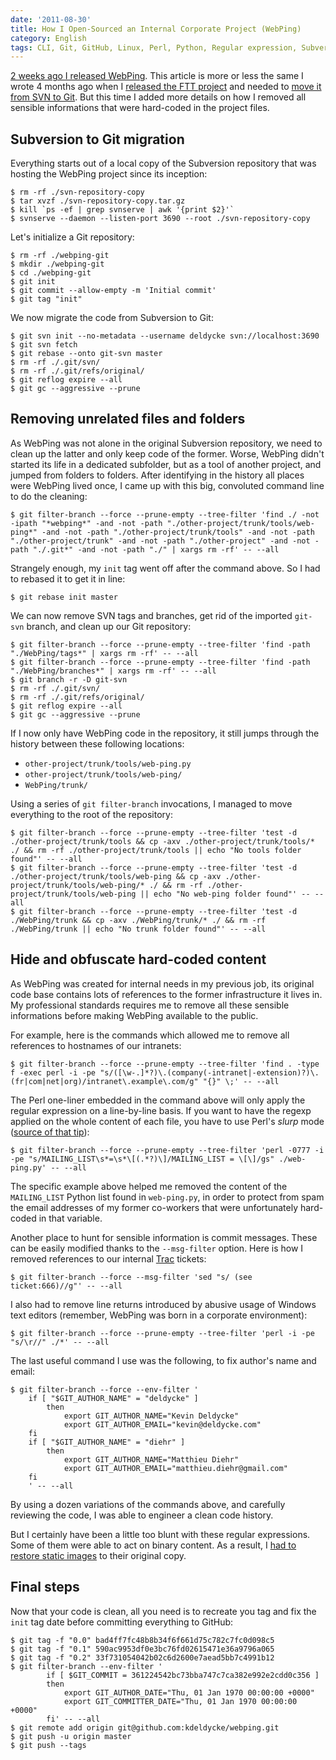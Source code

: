 ```yaml
---
date: '2011-08-30'
title: How I Open-Sourced an Internal Corporate Project (WebPing)
category: English
tags: CLI, Git, GitHub, Linux, Perl, Python, Regular expression, Subversion, trac, webping
---
```


[2 weeks ago I released WebPing]({filename}/2011/webping-open-sourced.md). This article is more or less the same I wrote 4 months ago when I [released the FTT project]({filename}/2011/feed-tracking-tool-released-open-source-license.md) and needed to [move it from SVN to Git]({filename}/2011/ftt-migration-subversion-git.md). But this time I added more details on how I removed all sensible informations that were hard-coded in the project files.

## Subversion to Git migration

Everything starts out of a local copy of the Subversion repository that was hosting the WebPing project since its inception:

```shell-session
$ rm -rf ./svn-repository-copy
$ tar xvzf ./svn-repository-copy.tar.gz
$ kill `ps -ef | grep svnserve | awk '{print $2}'`
$ svnserve --daemon --listen-port 3690 --root ./svn-repository-copy
```

Let's initialize a Git repository:

```shell-session
$ rm -rf ./webping-git
$ mkdir ./webping-git
$ cd ./webping-git
$ git init
$ git commit --allow-empty -m 'Initial commit'
$ git tag "init"
```

We now migrate the code from Subversion to Git:

```shell-session
$ git svn init --no-metadata --username deldycke svn://localhost:3690
$ git svn fetch
$ git rebase --onto git-svn master
$ rm -rf ./.git/svn/
$ rm -rf ./.git/refs/original/
$ git reflog expire --all
$ git gc --aggressive --prune
```

## Removing unrelated files and folders

As WebPing was not alone in the original Subversion repository, we need to clean up the latter and only keep code of the former. Worse, WebPing didn't started its life in a dedicated subfolder, but as a tool of another project, and jumped from folders to folders. After identifying in the history all places were WebPing lived once, I came up with this big, convoluted command line to do the cleaning:

```shell-session
$ git filter-branch --force --prune-empty --tree-filter 'find ./ -not -ipath "*webping*" -and -not -path "./other-project/trunk/tools/web-ping*" -and -not -path "./other-project/trunk/tools" -and -not -path "./other-project/trunk" -and -not -path "./other-project" -and -not -path "./.git*" -and -not -path "./" | xargs rm -rf' -- --all
```

Strangely enough, my `init` tag went off after the command above. So I had to rebased it to get it in line:

```shell-session
$ git rebase init master
```

We can now remove SVN tags and branches, get rid of the imported `git-svn` branch, and clean up our Git repository:

```shell-session
$ git filter-branch --force --prune-empty --tree-filter 'find -path "./WebPing/tags*" | xargs rm -rf' -- --all
$ git filter-branch --force --prune-empty --tree-filter 'find -path "./WebPing/branches*" | xargs rm -rf' -- --all
$ git branch -r -D git-svn
$ rm -rf ./.git/svn/
$ rm -rf ./.git/refs/original/
$ git reflog expire --all
$ git gc --aggressive --prune
```

If I now only have WebPing code in the repository, it still jumps through the history between these following locations:

- `other-project/trunk/tools/web-ping.py`
- `other-project/trunk/tools/web-ping/`
- `WebPing/trunk/`

Using a series of `git filter-branch` invocations, I managed to move everything to the root of the repository:

```shell-session
$ git filter-branch --force --prune-empty --tree-filter 'test -d ./other-project/trunk/tools && cp -axv ./other-project/trunk/tools/* ./ && rm -rf ./other-project/trunk/tools || echo "No tools folder found"' -- --all
$ git filter-branch --force --prune-empty --tree-filter 'test -d ./other-project/trunk/tools/web-ping && cp -axv ./other-project/trunk/tools/web-ping/* ./ && rm -rf ./other-project/trunk/tools/web-ping || echo "No web-ping folder found"' -- --all
$ git filter-branch --force --prune-empty --tree-filter 'test -d ./WebPing/trunk && cp -axv ./WebPing/trunk/* ./ && rm -rf ./WebPing/trunk || echo "No trunk folder found"' -- --all
```

## Hide and obfuscate hard-coded content

As WebPing was created for internal needs in my previous job, its original code base contains lots of references to the former infrastructure it lives in. My professional standards requires me to remove all these sensible informations before making WebPing available to the public.

For example, here is the commands which allowed me to remove all references to hostnames of our intranets:

```shell-session
$ git filter-branch --force --prune-empty --tree-filter 'find . -type f -exec perl -i -pe "s/([\w-.]*?)\.(company(-intranet|-extension)?)\.(fr|com|net|org)/intranet\.example\.com/g" "{}" \;' -- --all
```

The Perl one-liner embedded in the command above will only apply the regular expression on a line-by-line basis. If you want to have the regexp applied on the whole content of each file, you have to use Perl's _slurp_ mode ([source of that tip](https://www.math.uiuc.edu/~hildebr/computer/perltips.html)):

```shell-session
$ git filter-branch --force --prune-empty --tree-filter 'perl -0777 -i -pe "s/MAILING_LIST\s*=\s*\[(.*?)\]/MAILING_LIST = \[\]/gs" ./web-ping.py' -- --all
```

The specific example above helped me removed the content of the `MAILING_LIST` Python list found in `web-ping.py`, in order to protect from spam the email addresses of my former co-workers that were unfortunately hard-coded in that variable.

Another place to hunt for sensible information is commit messages. These can be easily modified thanks to the `--msg-filter` option. Here is how I removed references to our internal [Trac](https://trac.edgewall.org/) tickets:

```shell-session
$ git filter-branch --force --msg-filter 'sed "s/ (see ticket:666)//g"' -- --all
```

I also had to remove line returns introduced by abusive usage of Windows text editors (remember, WebPing was born in a corporate environment):

```shell-session
$ git filter-branch --force --prune-empty --tree-filter 'perl -i -pe "s/\r//" ./*' -- --all
```

The last useful command I use was the following, to fix author's name and email:

```shell-session
$ git filter-branch --force --env-filter '
    if [ "$GIT_AUTHOR_NAME" = "deldycke" ]
        then
            export GIT_AUTHOR_NAME="Kevin Deldycke"
            export GIT_AUTHOR_EMAIL="kevin@deldycke.com"
    fi
    if [ "$GIT_AUTHOR_NAME" = "diehr" ]
        then
            export GIT_AUTHOR_NAME="Matthieu Diehr"
            export GIT_AUTHOR_EMAIL="matthieu.diehr@gmail.com"
    fi
    ' -- --all
```

By using a dozen variations of the commands above, and carefully reviewing the code, I was able to engineer a clean code history.

But I certainly have been a little too blunt with these regular expressions. Some of them were able to act on binary content. As a result, I [had to restore static images](https://github.com/kdeldycke/webping/commit/8c72cbee1a4f72066ffe9fa82b2b06baadca9f24) to their original copy.

## Final steps

Now that your code is clean, all you need is to recreate you tag and fix the `init` tag date before committing everything to GitHub:

```shell-session
$ git tag -f "0.0" bad4ff7fc48b8b34f6f661d75c782c7fc0d098c5
$ git tag -f "0.1" 590ac9953df0e3bc76fd02615471e36a9796a065
$ git tag -f "0.2" 33f731054042b02c6d2600e7aead5bb7c4991b12
$ git filter-branch --env-filter '
        if [ $GIT_COMMIT = 361224542bc73bba747c7ca382e992e2cdd0c356 ]
        then
            export GIT_AUTHOR_DATE="Thu, 01 Jan 1970 00:00:00 +0000"
            export GIT_COMMITTER_DATE="Thu, 01 Jan 1970 00:00:00 +0000"
        fi' -- --all
$ git remote add origin git@github.com:kdeldycke/webping.git
$ git push -u origin master
$ git push --tags
```

